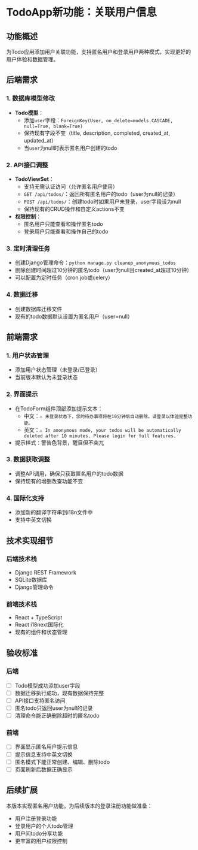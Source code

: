 # TodoApp新功能：关联用户信息

## 功能概述
为Todo应用添加用户关联功能，支持匿名用户和登录用户两种模式，实现更好的用户体验和数据管理。

## 后端需求

### 1. 数据库模型修改
- **Todo模型**：
  - 添加`user`字段：`ForeignKey(User, on_delete=models.CASCADE, null=True, blank=True)`
  - 保持现有字段不变（title, description, completed, created_at, updated_at）
  - 当`user`为null时表示匿名用户创建的todo

### 2. API接口调整
- **TodoViewSet**：
  - 支持无需认证访问（允许匿名用户使用）
  - `GET /api/todos/`：返回所有匿名用户的todo（user为null的记录）
  - `POST /api/todos/`：创建todo时如果用户未登录，user字段设为null
  - 保持现有的CRUD操作和自定义actions不变
- **权限控制**：
  - 匿名用户只能查看和操作匿名todo
  - 登录用户只能查看和操作自己的todo

### 3. 定时清理任务
- 创建Django管理命令：`python manage.py cleanup_anonymous_todos`
- 删除创建时间超过10分钟的匿名todo（user为null且created_at超过10分钟）
- 可以配置为定时任务（cron job或celery）

### 4. 数据迁移
- 创建数据库迁移文件
- 现有的todo数据默认设置为匿名用户（user=null）

## 前端需求

### 1. 用户状态管理
- 添加用户状态管理（未登录/已登录）
- 当前版本默认为未登录状态

### 2. 界面提示
- 在TodoForm组件顶部添加提示文本：
  - 中文：`⚠️ 未登录状态下，您的待办事项将在10分钟后自动删除。请登录以体验完整功能。`
  - 英文：`⚠️ In anonymous mode, your todos will be automatically deleted after 10 minutes. Please login for full features.`
- 提示样式：警告色背景，醒目但不突兀

### 3. 数据获取调整
- 调整API调用，确保只获取匿名用户的todo数据
- 保持现有的增删改查功能不变

### 4. 国际化支持
- 添加新的翻译字符串到i18n文件中
- 支持中英文切换

## 技术实现细节

### 后端技术栈
- Django REST Framework
- SQLite数据库
- Django管理命令

### 前端技术栈
- React + TypeScript
- React i18next国际化
- 现有的组件和状态管理

## 验收标准

### 后端
- [ ] Todo模型成功添加user字段
- [ ] 数据迁移执行成功，现有数据保持完整
- [ ] API接口支持匿名访问
- [ ] 匿名todo只返回user为null的记录
- [ ] 清理命令能正确删除超时的匿名todo

### 前端
- [ ] 界面显示匿名用户提示信息
- [ ] 提示信息支持中英文切换
- [ ] 匿名模式下能正常创建、编辑、删除todo
- [ ] 页面刷新后数据正确显示

## 后续扩展
本版本实现匿名用户功能，为后续版本的登录注册功能做准备：
- 用户注册登录功能
- 登录用户的个人todo管理
- 用户间todo分享功能
- 更丰富的用户权限控制
